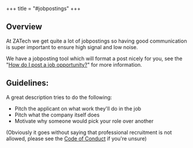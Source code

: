 +++
title = "#jobpostings"
+++

## Overview

At ZATech we get quite a lot of jobpostings so having good communication is super important to ensure high signal and low noise.

We have a jobposting tool which will format a post nicely for you, see the "[How do I post a job opportunity?](/faqs/howtojobpost)" for more information.

## Guidelines:

A great description tries to do the following:

- Pitch the applicant on what work they'll do in the job
- Pitch what the company itself does
- Motivate why someone would pick your role over another

(Obviously it goes without saying that professional recruitment is not allowed, please see the [Code of Conduct](https://github.com/zatech/code-of-conduct) if you're unsure)